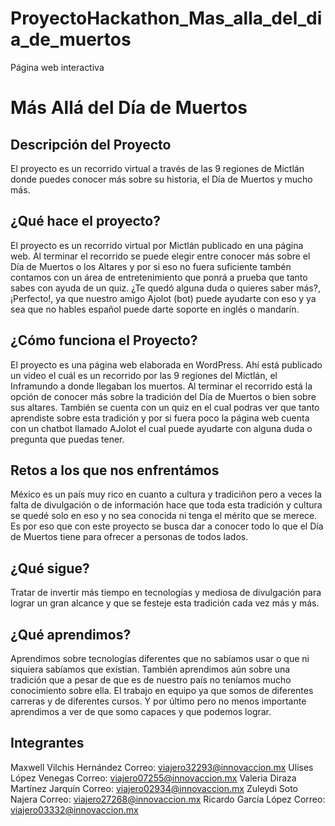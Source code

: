 # ProyectoHackathon_Mas_alla_del_dia_de_muertos
Página web interactiva
# Más Allá del Día de Muertos


## Descripción del Proyecto
El proyecto es un recorrido virtual a través de las 9 regiones de Mictlán donde puedes conocer más sobre su historia, el Día de Muertos y mucho más.

## ¿Qué hace el proyecto?
El proyecto es un recorrido virtual por Mictlán publicado en una página web. Al terminar el recorrido se puede elegir entre conocer más sobre el Día de Muertos o los Altares y por si eso no fuera suficiente tambén contamos con un área de entretenimiento que ponrá a prueba que tanto sabes con ayuda de un quiz. ¿Te quedó alguna duda o quieres saber más?, ¡Perfecto!, ya que nuestro amigo Ajolot (bot) puede ayudarte con eso y ya sea que no hables español puede darte soporte en inglés o mandarín.

## ¿Cómo funciona el Proyecto?
El proyecto es una página web elaborada en WordPress. Ahí está publicado un video el cuál es un recorrido por las 9 regiones del Mictlán, el Inframundo a donde llegaban los muertos. Al terminar el recorrido está la opción de conocer más sobre la tradición del Día de Muertos o bien sobre sus altares. También se cuenta con un quiz en el cual podras ver que tanto aprendiste sobre esta tradición y por si fuera poco la página web cuenta con un chatbot llamado AJolot el cual puede ayudarte con alguna duda o pregunta que puedas tener.

## Retos a los que nos enfrentámos
México es un país muy rico en cuanto a cultura y tradiciñon pero a veces la falta de divulgación o de información hace que toda esta tradición y cultura se quedé solo en eso y no sea conocida ni tenga el mérito que se merece. Es por eso que con este proyecto se busca dar a conocer todo lo que el Día de Muertos tiene para ofrecer a personas de todos lados.

## ¿Qué sigue?
Tratar de invertir más tiempo en tecnologías y mediosa de divulgación para lograr un gran alcance y que se festeje esta tradición cada vez más y más.

## ¿Qué aprendimos?
Aprendimos sobre tecnologías diferentes que no sabíamos usar o que ni siquiera sabíamos que exístian. También aprendimos aún sobre una tradición que a pesar de que es de nuestro país no teníamos mucho conocimiento sobre ella. El trabajo en equipo ya que somos de diferentes carreras y de diferentes cursos. Y por último pero no menos importante aprendimos a ver de que somo capaces y que podemos lograr.

## Integrantes
Maxwell Vilchis Hernández   Correo: viajero32293@innovaccion.mx
Ulises López Venegas    Correo: viajero07255@innovaccion.mx
Valeria Diraza Martínez Jarquín   Correo: viajero02934@innovaccion.mx
Zuleydi Soto Najera   Correo: viajero27268@innovaccion.mx
Ricardo García López    Correo: viajero03332@innovaccion.mx
